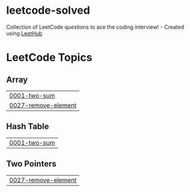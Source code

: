 # leetcode-solved
Collection of LeetCode questions to ace the coding interview! - Created using [LeetHub](https://github.com/QasimWani/LeetHub)

<!---LeetCode Topics Start-->
# LeetCode Topics
## Array
|  |
| ------- |
| [0001-two-sum](https://github.com/naufalzs/leetcode-solved/tree/master/0001-two-sum) |
| [0027-remove-element](https://github.com/naufalzs/leetcode-solved/tree/master/0027-remove-element) |
## Hash Table
|  |
| ------- |
| [0001-two-sum](https://github.com/naufalzs/leetcode-solved/tree/master/0001-two-sum) |
## Two Pointers
|  |
| ------- |
| [0027-remove-element](https://github.com/naufalzs/leetcode-solved/tree/master/0027-remove-element) |
<!---LeetCode Topics End-->